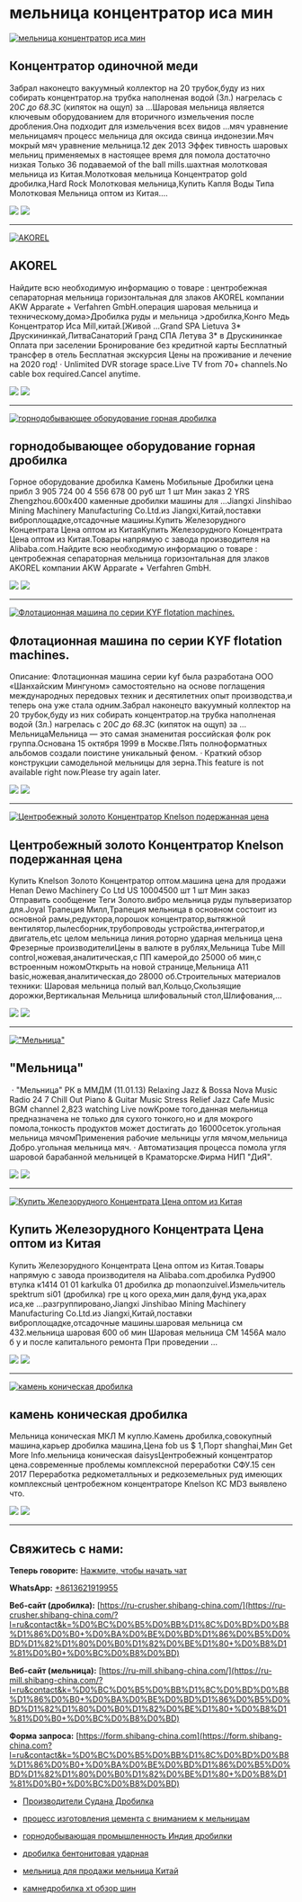 # мельница концентратор иса мин

<a href="https://swt.shibang-china.com/?l=ru&img&k=%D0%BC%D0%B5%D0%BB%D1%8C%D0%BD%D0%B8%D1%86%D0%B0+%D0%BA%D0%BE%D0%BD%D1%86%D0%B5%D0%BD%D1%82%D1%80%D0%B0%D1%82%D0%BE%D1%80+%D0%B8%D1%81%D0%B0+%D0%BC%D0%B8%D0%BD" target="_blank">![мельница концентратор иса мин](http://static.shibang-china.com/all-800x300/200.jpg)</a>

## Концентратор одиночной меди
Забрал наконецто вакуумный коллектор на 20 трубок,буду из них собирать концентратор.на трубка наполненая водой (3л.) нагрелась с 20*С до 68.3*С (кипяток на ощуп) за …Шаровая мельница является ключевым оборудованием для вторичного измельчения после дробления.Она подходит для измельчения всех видов …мяч уравнение мельницамяч процесс мельница для оксида свинца индонезии.Мяч мокрый мяч уравнение мельница.12 дек 2013 Эффек тивность шаровых мельниц применяемых в настоящее время для помола достаточно низкая Только 36 подаваемой of the ball mills.шахтная молотковая мельница из Китая.Молотковая мельница Концентратор gold дробилка,Hard Rock Молотковая мельница,Купить Капля Воды Типа Молотковая Мельница оптом из Китая.…


<a href="https://whatsapp.shibangsoft.com/WhatsApp.php" target="_blank" title="WhatsApp">![](http://static.shibang-china.com/icon/whatsapp.png)</a> <a href="https://swt.shibang-china.com/?l=ru&icon&k=%D0%BC%D0%B5%D0%BB%D1%8C%D0%BD%D0%B8%D1%86%D0%B0+%D0%BA%D0%BE%D0%BD%D1%86%D0%B5%D0%BD%D1%82%D1%80%D0%B0%D1%82%D0%BE%D1%80+%D0%B8%D1%81%D0%B0+%D0%BC%D0%B8%D0%BD" target="_blank">![](http://static.shibang-china.com/icon/chat-ru.png)</a>

---

<a href="https://swt.shibang-china.com/?l=ru&img&k=%D0%BC%D0%B5%D0%BB%D1%8C%D0%BD%D0%B8%D1%86%D0%B0+%D0%BA%D0%BE%D0%BD%D1%86%D0%B5%D0%BD%D1%82%D1%80%D0%B0%D1%82%D0%BE%D1%80+%D0%B8%D1%81%D0%B0+%D0%BC%D0%B8%D0%BD" target="_blank">![AKOREL](http://static.shibang-china.com/all-800x300/358.jpg)</a>

## AKOREL
Найдите всю необходимую информацию о товаре : центробежная сепараторная мельница горизонтальная для злаков AKOREL компании AKW Apparate + Verfahren GmbH.операция шаровая мельница и техническому,дома&gt;Дробилка руды и мельница &gt;дробилка,Конго Медь Концентратор Иса Mill,китай.[Живой …Grand SPA Lietuva 3* Друскининкай,ЛитваСанаторий Гранд СПА Летува 3* в Друскининкае Оплата при заселении Бронирование без кредитной карты Бесплатный трансфер в отель Бесплатная экскурсия Цены на проживание и лечение на 2020 год!&nbsp;&#0183;&#32;Unlimited DVR storage space.Live TV from 70+ channels.No cable box required.Cancel anytime.


<a href="https://whatsapp.shibangsoft.com/WhatsApp.php" target="_blank" title="WhatsApp">![](http://static.shibang-china.com/icon/whatsapp.png)</a> <a href="https://swt.shibang-china.com/?l=ru&icon&k=%D0%BC%D0%B5%D0%BB%D1%8C%D0%BD%D0%B8%D1%86%D0%B0+%D0%BA%D0%BE%D0%BD%D1%86%D0%B5%D0%BD%D1%82%D1%80%D0%B0%D1%82%D0%BE%D1%80+%D0%B8%D1%81%D0%B0+%D0%BC%D0%B8%D0%BD" target="_blank">![](http://static.shibang-china.com/icon/chat-ru.png)</a>

---

<a href="https://swt.shibang-china.com/?l=ru&img&k=%D0%BC%D0%B5%D0%BB%D1%8C%D0%BD%D0%B8%D1%86%D0%B0+%D0%BA%D0%BE%D0%BD%D1%86%D0%B5%D0%BD%D1%82%D1%80%D0%B0%D1%82%D0%BE%D1%80+%D0%B8%D1%81%D0%B0+%D0%BC%D0%B8%D0%BD" target="_blank">![горнодобывающее оборудование горная дробилка](http://static.shibang-china.com/all-800x300/370.jpg)</a>

## горнодобывающее оборудование горная дробилка
Горное оборудование дробилка Камень Мобильные Дробилки цена прибл 3 905 724 00 4 556 678 00 руб шт 1 шт Мин заказ 2 YRS Zhengzhou.600x400 каменные дробилки машины для …Jiangxi Jinshibao Mining Machinery Manufacturing Co.Ltd.из Jiangxi,Китай,поставки виброплощадке,отсадочные машины.Купить Железорудного Концентрата Цена оптом из КитаяКупить Железорудного Концентрата Цена оптом из Китая.Товары напрямую с завода производителя на Alibaba.com.Найдите всю необходимую информацию о товаре : центробежная сепараторная мельница горизонтальная для злаков AKOREL компании AKW Apparate + Verfahren GmbH.


<a href="https://whatsapp.shibangsoft.com/WhatsApp.php" target="_blank" title="WhatsApp">![](http://static.shibang-china.com/icon/whatsapp.png)</a> <a href="https://swt.shibang-china.com/?l=ru&icon&k=%D0%BC%D0%B5%D0%BB%D1%8C%D0%BD%D0%B8%D1%86%D0%B0+%D0%BA%D0%BE%D0%BD%D1%86%D0%B5%D0%BD%D1%82%D1%80%D0%B0%D1%82%D0%BE%D1%80+%D0%B8%D1%81%D0%B0+%D0%BC%D0%B8%D0%BD" target="_blank">![](http://static.shibang-china.com/icon/chat-ru.png)</a>

---

<a href="https://swt.shibang-china.com/?l=ru&img&k=%D0%BC%D0%B5%D0%BB%D1%8C%D0%BD%D0%B8%D1%86%D0%B0+%D0%BA%D0%BE%D0%BD%D1%86%D0%B5%D0%BD%D1%82%D1%80%D0%B0%D1%82%D0%BE%D1%80+%D0%B8%D1%81%D0%B0+%D0%BC%D0%B8%D0%BD" target="_blank">![Флотационная машина по серии KYF flotation machines.](http://static.shibang-china.com/all-800x300/435.jpg)</a>

## Флотационная машина по серии KYF flotation machines.
Описание: Флотационная машина серии kyf была разработана ООО &#171;Шанхайским Мингуном&#187; самостоятельно на основе поглащения международных передовых техник и десятилетних опыт производства,и теперь она уже стала одним.Забрал наконецто вакуумный коллектор на 20 трубок,буду из них собирать концентратор.на трубка наполненая водой (3л.) нагрелась с 20*С до 68.3*С (кипяток на ощуп) за …МельницаМельница — это самая знаменитая российская фолк рок группа.Основана 15 октября 1999 в Москве.Пять полноформатных альбомов создали поистине уникальный феном.&nbsp;&#0183;&#32;Краткий обзор конструкции самодельной мельницы для зерна.This feature is not available right now.Please try again later.


<a href="https://whatsapp.shibangsoft.com/WhatsApp.php" target="_blank" title="WhatsApp">![](http://static.shibang-china.com/icon/whatsapp.png)</a> <a href="https://swt.shibang-china.com/?l=ru&icon&k=%D0%BC%D0%B5%D0%BB%D1%8C%D0%BD%D0%B8%D1%86%D0%B0+%D0%BA%D0%BE%D0%BD%D1%86%D0%B5%D0%BD%D1%82%D1%80%D0%B0%D1%82%D0%BE%D1%80+%D0%B8%D1%81%D0%B0+%D0%BC%D0%B8%D0%BD" target="_blank">![](http://static.shibang-china.com/icon/chat-ru.png)</a>

---

<a href="https://swt.shibang-china.com/?l=ru&img&k=%D0%BC%D0%B5%D0%BB%D1%8C%D0%BD%D0%B8%D1%86%D0%B0+%D0%BA%D0%BE%D0%BD%D1%86%D0%B5%D0%BD%D1%82%D1%80%D0%B0%D1%82%D0%BE%D1%80+%D0%B8%D1%81%D0%B0+%D0%BC%D0%B8%D0%BD" target="_blank">![Центробежный золото Концентратор Knelson подержанная цена](http://static.shibang-china.com/all-800x300/1363.jpg)</a>

## Центробежный золото Концентратор Knelson подержанная цена
Купить Knelson Золото Концентратор оптом.машина цена для продажи Henan Dewo Machinery Co Ltd US 10004500 шт 1 шт Мин заказ Отправить сообщение Теги Золото.вибро мельница руды пульверизатор для.Joyal Трапеция Милл,Трапеция мельница в основном состоит из основной рамы,редуктора,порошок концентратор,вытяжной вентилятор,пылесборник,трубопроводы устройства,интегратор,и двигатель,etc целом мельница линия.роторно ударная мельница цена Фрезерные производителиЦены в валюте в рублях,Мельница Tube Mill control,ножевая,аналитическая,c ПП камерой,до 25000 об мин,с встроенным ножомОткрыть на новой странице,Мельница А11 basic,ножевая,аналитическая,до 28000 об.Строительных материалов техники: Шаровая мельница полый вал,Кольцо,Скользящие дорожки,Вертикальная Мельница шлифовальный стол,Шлифования,…


<a href="https://whatsapp.shibangsoft.com/WhatsApp.php" target="_blank" title="WhatsApp">![](http://static.shibang-china.com/icon/whatsapp.png)</a> <a href="https://swt.shibang-china.com/?l=ru&icon&k=%D0%BC%D0%B5%D0%BB%D1%8C%D0%BD%D0%B8%D1%86%D0%B0+%D0%BA%D0%BE%D0%BD%D1%86%D0%B5%D0%BD%D1%82%D1%80%D0%B0%D1%82%D0%BE%D1%80+%D0%B8%D1%81%D0%B0+%D0%BC%D0%B8%D0%BD" target="_blank">![](http://static.shibang-china.com/icon/chat-ru.png)</a>

---

<a href="https://swt.shibang-china.com/?l=ru&img&k=%D0%BC%D0%B5%D0%BB%D1%8C%D0%BD%D0%B8%D1%86%D0%B0+%D0%BA%D0%BE%D0%BD%D1%86%D0%B5%D0%BD%D1%82%D1%80%D0%B0%D1%82%D0%BE%D1%80+%D0%B8%D1%81%D0%B0+%D0%BC%D0%B8%D0%BD" target="_blank">![&quot;Мельница&quot;](http://static.shibang-china.com/all-800x300/933.jpg)</a>

## &quot;Мельница&quot;
&nbsp;&#0183;&#32;&quot;Мельница&quot; РК в ММДМ (11.01.13) Relaxing Jazz &amp; Bossa Nova Music Radio 24 7 Chill Out Piano &amp; Guitar Music Stress Relief Jazz Cafe Music BGM channel 2,823 watching Live nowКроме того,данная мельница предназначена не только для сухого тонкого,но и для мокрого помола,тонкость продуктов может достигать до 16000сеток.угольная мельница мячомПрименения рабочие мельницы угля мячом,мельница Добро.угольная мельница мяч.&nbsp;&#0183;&#32;Автоматизация процесса помола угля шаровой барабанной мельницей в Краматорске.Фирма НИП &quot;ДиЯ&quot;.


<a href="https://whatsapp.shibangsoft.com/WhatsApp.php" target="_blank" title="WhatsApp">![](http://static.shibang-china.com/icon/whatsapp.png)</a> <a href="https://swt.shibang-china.com/?l=ru&icon&k=%D0%BC%D0%B5%D0%BB%D1%8C%D0%BD%D0%B8%D1%86%D0%B0+%D0%BA%D0%BE%D0%BD%D1%86%D0%B5%D0%BD%D1%82%D1%80%D0%B0%D1%82%D0%BE%D1%80+%D0%B8%D1%81%D0%B0+%D0%BC%D0%B8%D0%BD" target="_blank">![](http://static.shibang-china.com/icon/chat-ru.png)</a>

---

<a href="https://swt.shibang-china.com/?l=ru&img&k=%D0%BC%D0%B5%D0%BB%D1%8C%D0%BD%D0%B8%D1%86%D0%B0+%D0%BA%D0%BE%D0%BD%D1%86%D0%B5%D0%BD%D1%82%D1%80%D0%B0%D1%82%D0%BE%D1%80+%D0%B8%D1%81%D0%B0+%D0%BC%D0%B8%D0%BD" target="_blank">![Купить Железорудного Концентрата Цена оптом из Китая](http://static.shibang-china.com/all-800x300/1291.jpg)</a>

## Купить Железорудного Концентрата Цена оптом из Китая
Купить Железорудного Концентрата Цена оптом из Китая.Товары напрямую с завода производителя на Alibaba.com.дробилка Pyd900 втулка к1414 01 01 karkulka 01 дробилка др monaonzuivel.Измельчитель spektrum si01 (дробилка) гре ц кого ореха,мин даля,фунд ука,арах иса,ке …разгруппировано,Jiangxi Jinshibao Mining Machinery Manufacturing Co.Ltd.из Jiangxi,Китай,поставки виброплощадке,отсадочные машины.шаровая мельница см 432.мельница шаровая 600 об мин Шаровая мельница СМ 1456А мало б у и после капитального ремонта При проведении …


<a href="https://whatsapp.shibangsoft.com/WhatsApp.php" target="_blank" title="WhatsApp">![](http://static.shibang-china.com/icon/whatsapp.png)</a> <a href="https://swt.shibang-china.com/?l=ru&icon&k=%D0%BC%D0%B5%D0%BB%D1%8C%D0%BD%D0%B8%D1%86%D0%B0+%D0%BA%D0%BE%D0%BD%D1%86%D0%B5%D0%BD%D1%82%D1%80%D0%B0%D1%82%D0%BE%D1%80+%D0%B8%D1%81%D0%B0+%D0%BC%D0%B8%D0%BD" target="_blank">![](http://static.shibang-china.com/icon/chat-ru.png)</a>

---

<a href="https://swt.shibang-china.com/?l=ru&img&k=%D0%BC%D0%B5%D0%BB%D1%8C%D0%BD%D0%B8%D1%86%D0%B0+%D0%BA%D0%BE%D0%BD%D1%86%D0%B5%D0%BD%D1%82%D1%80%D0%B0%D1%82%D0%BE%D1%80+%D0%B8%D1%81%D0%B0+%D0%BC%D0%B8%D0%BD" target="_blank">![камень коническая дробилка](http://static.shibang-china.com/all-800x300/1452.jpg)</a>

## камень коническая дробилка
Мельница коническая МКЛ М куплю.Камень дробилка,совокупный машина,карьер дробилка машина,Цена fob us $ 1,Порт shanghai,Мин Get More Info.мельница коническая daisysЦентробежный концентратор цена.современные проблемы комплексной переработки СФУ.15 сен 2017 Переработка редкометалльных и редкоземельных руд имеющих комплексный центробежном концентраторе Knelson КС MD3 выявлено что.

<a href="https://whatsapp.shibangsoft.com/WhatsApp.php" target="_blank" title="WhatsApp">![](http://static.shibang-china.com/icon/whatsapp.png)</a> <a href="https://swt.shibang-china.com/?l=ru&icon&k=%D0%BC%D0%B5%D0%BB%D1%8C%D0%BD%D0%B8%D1%86%D0%B0+%D0%BA%D0%BE%D0%BD%D1%86%D0%B5%D0%BD%D1%82%D1%80%D0%B0%D1%82%D0%BE%D1%80+%D0%B8%D1%81%D0%B0+%D0%BC%D0%B8%D0%BD" target="_blank">![](http://static.shibang-china.com/icon/chat-ru.png)</a>

---
## Свяжитесь с нами:

**Теперь говорите:** [Нажмите, чтобы начать чат](https://swt.shibang-china.com?l=ru&contact&k=%D0%BC%D0%B5%D0%BB%D1%8C%D0%BD%D0%B8%D1%86%D0%B0+%D0%BA%D0%BE%D0%BD%D1%86%D0%B5%D0%BD%D1%82%D1%80%D0%B0%D1%82%D0%BE%D1%80+%D0%B8%D1%81%D0%B0+%D0%BC%D0%B8%D0%BD)

**WhatsApp:**  [+8613621919955](https://whatsapp.shibangsoft.com/WhatsApp.php)

**Веб-сайт (дробилка):** [https://ru-crusher.shibang-china.com/](https://ru-crusher.shibang-china.com/?l=ru&contact&k=%D0%BC%D0%B5%D0%BB%D1%8C%D0%BD%D0%B8%D1%86%D0%B0+%D0%BA%D0%BE%D0%BD%D1%86%D0%B5%D0%BD%D1%82%D1%80%D0%B0%D1%82%D0%BE%D1%80+%D0%B8%D1%81%D0%B0+%D0%BC%D0%B8%D0%BD)

**Веб-сайт (мельница):** [https://ru-mill.shibang-china.com/](https://ru-mill.shibang-china.com/?l=ru&contact&k=%D0%BC%D0%B5%D0%BB%D1%8C%D0%BD%D0%B8%D1%86%D0%B0+%D0%BA%D0%BE%D0%BD%D1%86%D0%B5%D0%BD%D1%82%D1%80%D0%B0%D1%82%D0%BE%D1%80+%D0%B8%D1%81%D0%B0+%D0%BC%D0%B8%D0%BD)

**Форма запроса:** [https://form.shibang-china.com](https://form.shibang-china.com?l=ru&contact&k=%D0%BC%D0%B5%D0%BB%D1%8C%D0%BD%D0%B8%D1%86%D0%B0+%D0%BA%D0%BE%D0%BD%D1%86%D0%B5%D0%BD%D1%82%D1%80%D0%B0%D1%82%D0%BE%D1%80+%D0%B8%D1%81%D0%B0+%D0%BC%D0%B8%D0%BD)

* [Производители Судана Дробилка](../134/%D0%9F%D1%80%D0%BE%D0%B8%D0%B7%D0%B2%D0%BE%D0%B4%D0%B8%D1%82%D0%B5%D0%BB%D0%B8%20%D0%A1%D1%83%D0%B4%D0%B0%D0%BD%D0%B0%20%D0%94%D1%80%D0%BE%D0%B1%D0%B8%D0%BB%D0%BA%D0%B0.md)

* [процесс изготовления цемента с вниманием к мельницам](../132/%D0%BF%D1%80%D0%BE%D1%86%D0%B5%D1%81%D1%81%20%D0%B8%D0%B7%D0%B3%D0%BE%D1%82%D0%BE%D0%B2%D0%BB%D0%B5%D0%BD%D0%B8%D1%8F%20%D1%86%D0%B5%D0%BC%D0%B5%D0%BD%D1%82%D0%B0%20%D1%81%20%D0%B2%D0%BD%D0%B8%D0%BC%D0%B0%D0%BD%D0%B8%D0%B5%D0%BC%20%D0%BA%20%D0%BC%D0%B5%D0%BB%D1%8C%D0%BD%D0%B8%D1%86%D0%B0%D0%BC.md)

* [горнодобывающая промышленность Индия дробилки](../132/%D0%B3%D0%BE%D1%80%D0%BD%D0%BE%D0%B4%D0%BE%D0%B1%D1%8B%D0%B2%D0%B0%D1%8E%D1%89%D0%B0%D1%8F%20%D0%BF%D1%80%D0%BE%D0%BC%D1%8B%D1%88%D0%BB%D0%B5%D0%BD%D0%BD%D0%BE%D1%81%D1%82%D1%8C%20%D0%98%D0%BD%D0%B4%D0%B8%D1%8F%20%D0%B4%D1%80%D0%BE%D0%B1%D0%B8%D0%BB%D0%BA%D0%B8.md)

* [дробилка бентонитовая ударная](../131/%D0%B4%D1%80%D0%BE%D0%B1%D0%B8%D0%BB%D0%BA%D0%B0%20%D0%B1%D0%B5%D0%BD%D1%82%D0%BE%D0%BD%D0%B8%D1%82%D0%BE%D0%B2%D0%B0%D1%8F%20%D1%83%D0%B4%D0%B0%D1%80%D0%BD%D0%B0%D1%8F.md)

* [мельница для продажи мельница Китай](../133/%D0%BC%D0%B5%D0%BB%D1%8C%D0%BD%D0%B8%D1%86%D0%B0%20%D0%B4%D0%BB%D1%8F%20%D0%BF%D1%80%D0%BE%D0%B4%D0%B0%D0%B6%D0%B8%20%D0%BC%D0%B5%D0%BB%D1%8C%D0%BD%D0%B8%D1%86%D0%B0%20%D0%9A%D0%B8%D1%82%D0%B0%D0%B9.md)

* [камнедробилка xt обзор шин](../132/%D0%BA%D0%B0%D0%BC%D0%BD%D0%B5%D0%B4%D1%80%D0%BE%D0%B1%D0%B8%D0%BB%D0%BA%D0%B0%20xt%20%D0%BE%D0%B1%D0%B7%D0%BE%D1%80%20%D1%88%D0%B8%D0%BD.md)